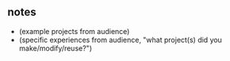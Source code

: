 
## notes

- (example projects from audience)
- (specific experiences from audience, "what project(s) did you make/modify/reuse?")
